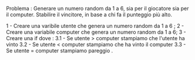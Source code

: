 Problema : Generare un numero random da 1 a 6, sia per il giocatore sia per il computer. Stabilire il vincitore, in base a chi fa il punteggio più alto.

1 - Creare una varibile utente che genera un numero random da 1 a 6 ;
2 - Creare una variabile computer che genera un numero random da 1 a 6;
3 - Creare una if dove :
    3.1 - Se utente > computer stampiamo che l'utente ha vinto
    3.2 - Se utente < computer stampiamo che ha vinto il computer
    3.3 - Se utente = computer stampiamo pareggio .